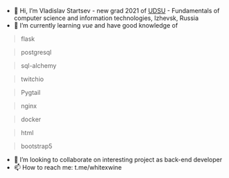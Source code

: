 - 👋 Hi, I’m Vladislav Startsev - new grad 2021 of [UDSU](https://udsu.ru/English/About-UdSU) - Fundamentals of computer science and information technologies, Izhevsk, Russia
- 🌱 I’m currently learning *vue* and have good knowledge of 
> flask
 
> postgresql

> sql-alchemy

> twitchio

> Pygtail

> nginx

> docker

> html

> bootstrap5 

- 💞️ I’m looking to collaborate on interesting project as back-end developer 
- 📫 How to reach me: t.me/whitexwine
